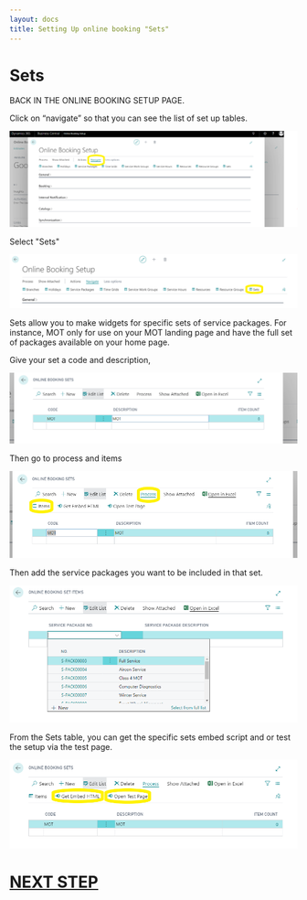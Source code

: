 ```yaml
---
layout: docs
title: Setting Up online booking "Sets"
---
```

# Sets
BACK IN THE ONLINE BOOKING SETUP PAGE.

Click on “navigate” so that you can see the list of set up tables.

![](media/garagehive-onlinebooking-5.png)

Select "Sets"

![](media/garagehive-onlinebooking-27.png) 

Sets allow you to make widgets for specific sets of service packages. For instance, MOT only for use on your MOT landing page and have the full set of packages available on your home page. 

Give your set a code and description,

![](media/garagehive-onlinebooking-28.png)

Then go to process and items 

![](media/garagehive-onlinebooking-29.png) 

Then add the service packages you want to be included in that set. 

![](media/garagehive-onlinebooking-30.png)

From the Sets table, you can get the specific sets embed script and or test the setup via the test page. 

![](media/garagehive-onlinebooking-31.png)


# [NEXT STEP](/docs/garagehive-onlinebooking-testing.html)